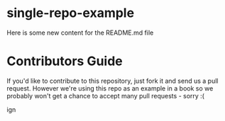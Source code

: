 single-repo-example
===================

Here is some new content for the README.md file

Contributors Guide
==================
If you'd like to contribute to this repository, just fork it and send us a pull request. However we're using this repo as an example in a book so we probably won't get a chance to accept many pull requests - sorry :(

ign
